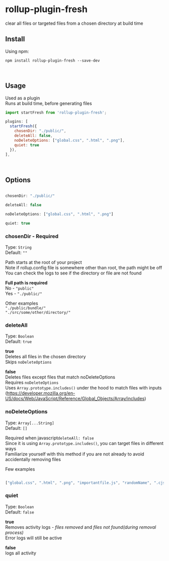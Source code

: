 # rollup-plugin-fresh
clear all files or targeted files from a chosen directory at build time
<br/>


## Install

Using npm:

```console
npm install rollup-plugin-fresh --save-dev
```
<br/>


## Usage

Used as a plugin<br/>
Runs at build time, before generating files

```JavaScript
import startFresh from 'rollup-plugin-fresh';

plugins: [
  startFresh({
    chosenDir: "./public/",
    deleteAll: false,
    noDeleteOptions: ["global.css", ".html", ".png"],
    quiet: true
  }),
],
```
<br/>


## Options

```javascript

chosenDir: "./public/"

deleteAll: false

noDeleteOptions: ["global.css", ".html", ".png"]

quiet: true

```


### chosenDir - **Required**

Type: `String`<br/>
Default: `""`

Path starts at the root of your project<br/>
Note if rollup.config file is somewhere other than root, the path might be off<br/>
You can check the logs to see if the directory or file are not found<br/>

**Full path is required**<br/>
No - `"public"`<br/>
Yes - `"./public/"`

Other examples<br/>
`"./public/bundle/"`<br/>
`"./src/some/other/directory/"`



### deleteAll

Type: `Boolean`<br/>
Default: `true`

**true**<br/>
Deletes all files in the chosen directory<br/>
Skips `noDeleteOptions`<br/>

**false**<br/>
Deletes files except files that match noDeleteOptions<br/>
Requires `noDeleteOptions`<br/>
Uses `Array.prototype.includes()` under the hood to match files with inputs<br/>
(https://developer.mozilla.org/en-US/docs/Web/JavaScript/Reference/Global_Objects/Array/includes)



### noDeleteOptions

Type: `Array[...String]`<br/>
Default: `[]`

Required when javascript```deleteAll: false```<br/>
Since it is using `Array.prototype.includes()`, you can target files in different ways<br/>
Familiarize yourself with this method if you are not already to avoid accidentally removing files

Few examples
```javascript

["global.css", ".html", ".png", "importantfile.js", "randomName", ".cjs.js"]

```



### quiet

Type: `Boolean`<br/>
Default: `false`

**true**<br/>
Removes activity logs - *files removed* and *files not found(during removal process)*<br/>
Error logs will still be active

**false**<br/>
logs all activity
